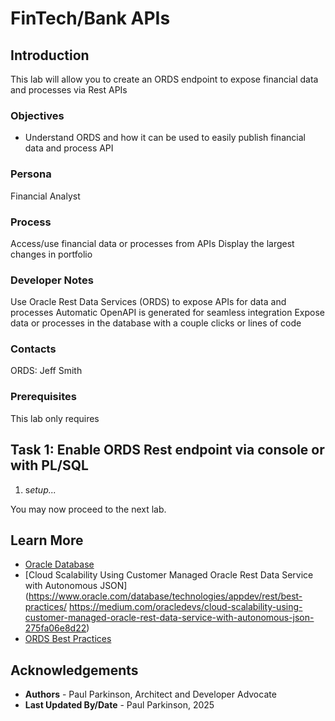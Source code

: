 # FinTech/Bank APIs

## Introduction

This lab will allow you to create an ORDS endpoint to expose financial data and processes via Rest APIs

### Objectives

-  Understand ORDS and how it can be used to easily publish financial data and process API

### Persona

Financial Analyst

### Process

Access/use financial data or processes from APIs
Display the largest changes in portfolio

### Developer Notes

Use Oracle Rest Data Services (ORDS) to expose APIs for data and processes
Automatic OpenAPI is generated for seamless integration
Expose data or processes in the database with a couple clicks or lines of code

### Contacts

ORDS: Jeff Smith

### Prerequisites

This lab only requires 

## Task 1: Enable ORDS Rest endpoint via console or with PL/SQL

1. s*etup...*




You may now proceed to the next lab.

## Learn More

* [Oracle Database](https://bit.ly/mswsdatabase)
* [Cloud Scalability Using Customer Managed Oracle Rest Data Service with Autonomous JSON](https://www.oracle.com/database/technologies/appdev/rest/best-practices/
  https://medium.com/oracledevs/cloud-scalability-using-customer-managed-oracle-rest-data-service-with-autonomous-json-275fa06e8d22)
* [ORDS Best Practices](https://www.oracle.com/database/technologies/appdev/rest/best-practices/)

## Acknowledgements
* **Authors** - Paul Parkinson, Architect and Developer Advocate
* **Last Updated By/Date** - Paul Parkinson, 2025

